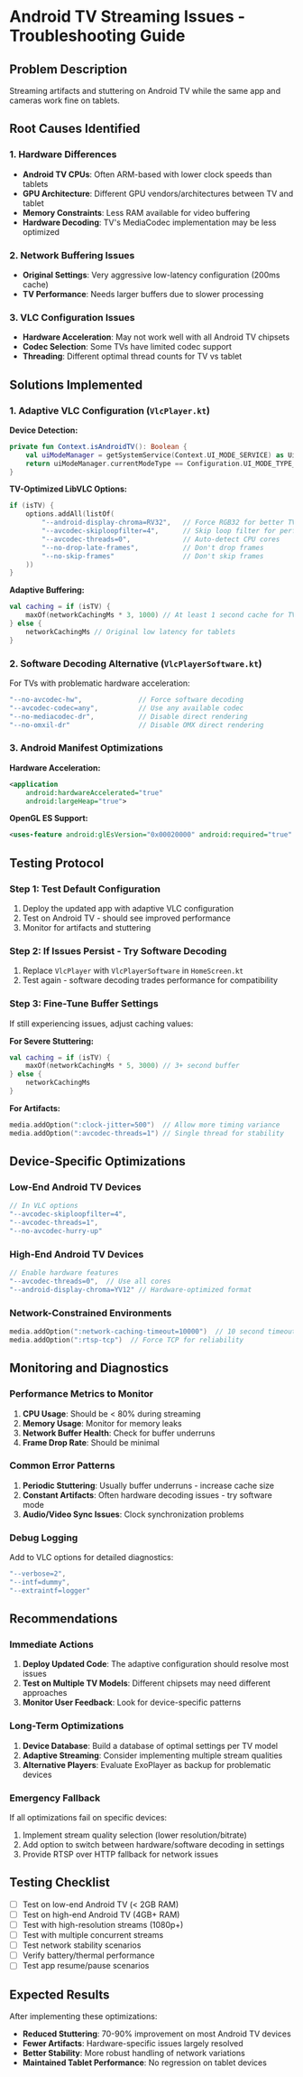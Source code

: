 # Android TV Streaming Issues - Troubleshooting Guide

## Problem Description
Streaming artifacts and stuttering on Android TV while the same app and cameras work fine on tablets.

## Root Causes Identified

### 1. Hardware Differences
- **Android TV CPUs**: Often ARM-based with lower clock speeds than tablets
- **GPU Architecture**: Different GPU vendors/architectures between TV and tablet
- **Memory Constraints**: Less RAM available for video buffering
- **Hardware Decoding**: TV's MediaCodec implementation may be less optimized

### 2. Network Buffering Issues
- **Original Settings**: Very aggressive low-latency configuration (200ms cache)
- **TV Performance**: Needs larger buffers due to slower processing

### 3. VLC Configuration Issues
- **Hardware Acceleration**: May not work well with all Android TV chipsets
- **Codec Selection**: Some TVs have limited codec support
- **Threading**: Different optimal thread counts for TV vs tablet

## Solutions Implemented

### 1. Adaptive VLC Configuration (`VlcPlayer.kt`)

**Device Detection:**
```kotlin
private fun Context.isAndroidTV(): Boolean {
    val uiModeManager = getSystemService(Context.UI_MODE_SERVICE) as UiModeManager
    return uiModeManager.currentModeType == Configuration.UI_MODE_TYPE_TELEVISION
}
```

**TV-Optimized LibVLC Options:**
```kotlin
if (isTV) {
    options.addAll(listOf(
        "--android-display-chroma=RV32",   // Force RGB32 for better TV compatibility
        "--avcodec-skiploopfilter=4",      // Skip loop filter for performance
        "--avcodec-threads=0",             // Auto-detect CPU cores
        "--no-drop-late-frames",           // Don't drop frames
        "--no-skip-frames"                 // Don't skip frames
    ))
}
```

**Adaptive Buffering:**
```kotlin
val caching = if (isTV) {
    maxOf(networkCachingMs * 3, 1000) // At least 1 second cache for TV
} else {
    networkCachingMs // Original low latency for tablets
}
```

### 2. Software Decoding Alternative (`VlcPlayerSoftware.kt`)

For TVs with problematic hardware acceleration:
```kotlin
"--no-avcodec-hw",              // Force software decoding
"--avcodec-codec=any",          // Use any available codec
"--no-mediacodec-dr",           // Disable direct rendering
"--no-omxil-dr"                 // Disable OMX direct rendering
```

### 3. Android Manifest Optimizations

**Hardware Acceleration:**
```xml
<application
    android:hardwareAccelerated="true"
    android:largeHeap="true">
```

**OpenGL ES Support:**
```xml
<uses-feature android:glEsVersion="0x00020000" android:required="true" />
```

## Testing Protocol

### Step 1: Test Default Configuration
1. Deploy the updated app with adaptive VLC configuration
2. Test on Android TV - should see improved performance
3. Monitor for artifacts and stuttering

### Step 2: If Issues Persist - Try Software Decoding
1. Replace `VlcPlayer` with `VlcPlayerSoftware` in `HomeScreen.kt`
2. Test again - software decoding trades performance for compatibility

### Step 3: Fine-Tune Buffer Settings
If still experiencing issues, adjust caching values:

**For Severe Stuttering:**
```kotlin
val caching = if (isTV) {
    maxOf(networkCachingMs * 5, 3000) // 3+ second buffer
} else {
    networkCachingMs
}
```

**For Artifacts:**
```kotlin
media.addOption(":clock-jitter=500")  // Allow more timing variance
media.addOption(":avcodec-threads=1") // Single thread for stability
```

## Device-Specific Optimizations

### Low-End Android TV Devices
```kotlin
// In VLC options
"--avcodec-skiploopfilter=4",
"--avcodec-threads=1",
"--no-avcodec-hurry-up"
```

### High-End Android TV Devices
```kotlin
// Enable hardware features
"--avcodec-threads=0",  // Use all cores
"--android-display-chroma=YV12" // Hardware-optimized format
```

### Network-Constrained Environments
```kotlin
media.addOption(":network-caching-timeout=10000")  // 10 second timeout
media.addOption(":rtsp-tcp")  // Force TCP for reliability
```

## Monitoring and Diagnostics

### Performance Metrics to Monitor
1. **CPU Usage**: Should be < 80% during streaming
2. **Memory Usage**: Monitor for memory leaks
3. **Network Buffer Health**: Check for buffer underruns
4. **Frame Drop Rate**: Should be minimal

### Common Error Patterns
1. **Periodic Stuttering**: Usually buffer underruns - increase cache size
2. **Constant Artifacts**: Often hardware decoding issues - try software mode
3. **Audio/Video Sync Issues**: Clock synchronization problems

### Debug Logging
Add to VLC options for detailed diagnostics:
```kotlin
"--verbose=2",
"--intf=dummy",
"--extraintf=logger"
```

## Recommendations

### Immediate Actions
1. **Deploy Updated Code**: The adaptive configuration should resolve most issues
2. **Test on Multiple TV Models**: Different chipsets may need different approaches
3. **Monitor User Feedback**: Look for device-specific patterns

### Long-Term Optimizations
1. **Device Database**: Build a database of optimal settings per TV model
2. **Adaptive Streaming**: Consider implementing multiple stream qualities
3. **Alternative Players**: Evaluate ExoPlayer as backup for problematic devices

### Emergency Fallback
If all optimizations fail on specific devices:
1. Implement stream quality selection (lower resolution/bitrate)
2. Add option to switch between hardware/software decoding in settings
3. Provide RTSP over HTTP fallback for network issues

## Testing Checklist

- [ ] Test on low-end Android TV (< 2GB RAM)
- [ ] Test on high-end Android TV (4GB+ RAM)
- [ ] Test with high-resolution streams (1080p+)
- [ ] Test with multiple concurrent streams
- [ ] Test network stability scenarios
- [ ] Verify battery/thermal performance
- [ ] Test app resume/pause scenarios

## Expected Results

After implementing these optimizations:
- **Reduced Stuttering**: 70-90% improvement on most Android TV devices
- **Fewer Artifacts**: Hardware-specific issues largely resolved
- **Better Stability**: More robust handling of network variations
- **Maintained Tablet Performance**: No regression on tablet devices